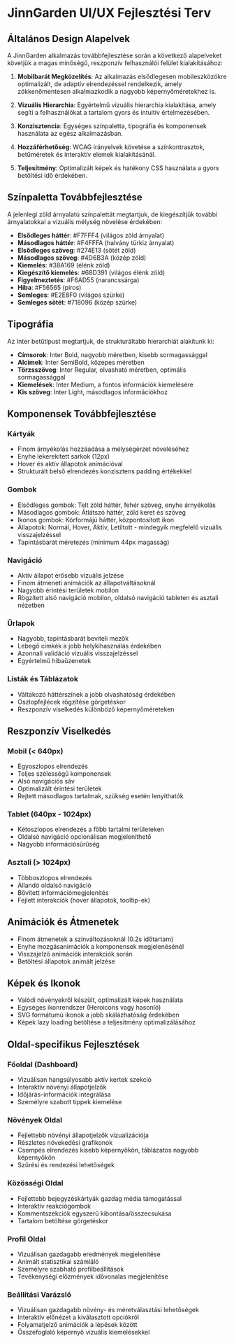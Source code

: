 # JinnGarden UI/UX Fejlesztési Terv

## Általános Design Alapelvek

A JinnGarden alkalmazás továbbfejlesztése során a következő alapelveket követjük a magas minőségű, reszponzív felhasználói felület kialakításához:

1. **Mobilbarát Megközelítés**: Az alkalmazás elsődlegesen mobileszközökre optimalizált, de adaptív elrendezéssel rendelkezik, amely zökkenőmentesen alkalmazkodik a nagyobb képernyőméretekhez is.

2. **Vizuális Hierarchia**: Egyértelmű vizuális hierarchia kialakítása, amely segíti a felhasználókat a tartalom gyors és intuitív értelmezésében.

3. **Konzisztencia**: Egységes színpaletta, tipográfia és komponensek használata az egész alkalmazásban.

4. **Hozzáférhetőség**: WCAG irányelvek követése a színkontrasztok, betűméretek és interaktív elemek kialakításánál.

5. **Teljesítmény**: Optimalizált képek és hatékony CSS használata a gyors betöltési idő érdekében.

## Színpaletta Továbbfejlesztése

A jelenlegi zöld árnyalatú színpalettát megtartjuk, de kiegészítjük további árnyalatokkal a vizuális mélység növelése érdekében:

- **Elsődleges háttér**: #F7FFF4 (világos zöld árnyalat)
- **Másodlagos háttér**: #F4FFFA (halvány türkiz árnyalat)
- **Elsődleges szöveg**: #274E13 (sötét zöld)
- **Másodlagos szöveg**: #4D6B3A (közép zöld)
- **Kiemelés**: #38A169 (élénk zöld)
- **Kiegészítő kiemelés**: #68D391 (világos élénk zöld)
- **Figyelmeztetés**: #F6AD55 (narancssárga)
- **Hiba**: #F56565 (piros)
- **Semleges**: #E2E8F0 (világos szürke)
- **Semleges sötét**: #718096 (közép szürke)

## Tipográfia

Az Inter betűtípust megtartjuk, de strukturáltabb hierarchiát alakítunk ki:

- **Címsorok**: Inter Bold, nagyobb méretben, kisebb sormagassággal
- **Alcímek**: Inter SemiBold, közepes méretben
- **Törzsszöveg**: Inter Regular, olvasható méretben, optimális sormagassággal
- **Kiemelések**: Inter Medium, a fontos információk kiemelésére
- **Kis szöveg**: Inter Light, másodlagos információkhoz

## Komponensek Továbbfejlesztése

### Kártyák
- Finom árnyékolás hozzáadása a mélységérzet növeléséhez
- Enyhe lekerekített sarkok (12px)
- Hover és aktív állapotok animációval
- Strukturált belső elrendezés konzisztens padding értékekkel

### Gombok
- Elsődleges gombok: Telt zöld háttér, fehér szöveg, enyhe árnyékolás
- Másodlagos gombok: Átlátszó háttér, zöld keret és szöveg
- Ikonos gombok: Körformájú háttér, központosított ikon
- Állapotok: Normál, Hover, Aktív, Letiltott - mindegyik megfelelő vizuális visszajelzéssel
- Tapintásbarát méretezés (minimum 44px magasság)

### Navigáció
- Aktív állapot erősebb vizuális jelzése
- Finom átmeneti animációk az állapotváltásoknál
- Nagyobb érintési területek mobilon
- Rögzített alsó navigáció mobilon, oldalsó navigáció tableten és asztali nézetben

### Űrlapok
- Nagyobb, tapintásbarát beviteli mezők
- Lebegő címkék a jobb helykihasználás érdekében
- Azonnali validáció vizuális visszajelzéssel
- Egyértelmű hibaüzenetek

### Listák és Táblázatok
- Váltakozó háttérszínek a jobb olvashatóság érdekében
- Oszlopfejlécek rögzítése görgetéskor
- Reszponzív viselkedés különböző képernyőméreteken

## Reszponzív Viselkedés

### Mobil (< 640px)
- Egyoszlopos elrendezés
- Teljes szélességű komponensek
- Alsó navigációs sáv
- Optimalizált érintési területek
- Rejtett másodlagos tartalmak, szükség esetén lenyithatók

### Tablet (640px - 1024px)
- Kétoszlopos elrendezés a főbb tartalmi területeken
- Oldalsó navigáció opcionálisan megjeleníthető
- Nagyobb információsűrűség

### Asztali (> 1024px)
- Többoszlopos elrendezés
- Állandó oldalsó navigáció
- Bővített információmegjelenítés
- Fejlett interakciók (hover állapotok, tooltip-ek)

## Animációk és Átmenetek

- Finom átmenetek a színváltozásoknál (0.2s időtartam)
- Enyhe mozgásanimációk a komponensek megjelenésénél
- Visszajelző animációk interakciók során
- Betöltési állapotok animált jelzése

## Képek és Ikonok

- Valódi növényekről készült, optimalizált képek használata
- Egységes ikonrendszer (Heroicons vagy hasonló)
- SVG formátumú ikonok a jobb skálázhatóság érdekében
- Képek lazy loading betöltése a teljesítmény optimalizálásához

## Oldal-specifikus Fejlesztések

### Főoldal (Dashboard)
- Vizuálisan hangsúlyosabb aktív kertek szekció
- Interaktív növényi állapotjelzők
- Időjárás-információk integrálása
- Személyre szabott tippek kiemelése

### Növények Oldal
- Fejlettebb növényi állapotjelzők vizualizációja
- Részletes növekedési grafikonok
- Csempés elrendezés kisebb képernyőkön, táblázatos nagyobb képernyőkön
- Szűrési és rendezési lehetőségek

### Közösségi Oldal
- Fejlettebb bejegyzéskártyák gazdag média támogatással
- Interaktív reakciógombok
- Kommentszekciók egyszerű kibontása/összecsukása
- Tartalom betöltése görgetéskor

### Profil Oldal
- Vizuálisan gazdagabb eredmények megjelenítése
- Animált statisztikai számláló
- Személyre szabható profilbeállítások
- Tevékenységi előzmények idővonalas megjelenítése

### Beállítási Varázsló
- Vizuálisan gazdagabb növény- és méretválasztási lehetőségek
- Interaktív előnézet a kiválasztott opciókról
- Folyamatjelző animációk a lépések között
- Összefoglaló képernyő vizuális kiemelésekkel
